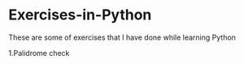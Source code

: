 # Exercises-in-Python
These are some of exercises that I have done while learning Python

1.Palidrome check
